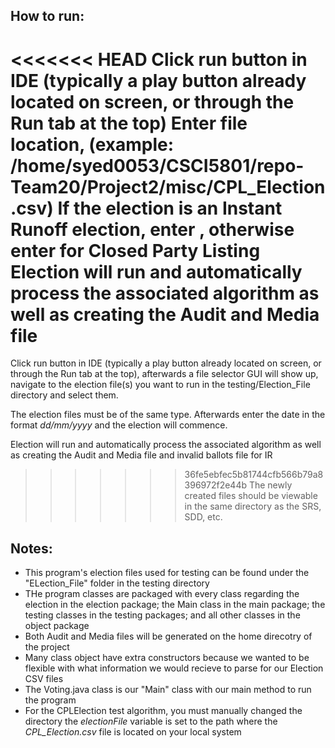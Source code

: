 ## How to run:

<<<<<<< HEAD
Click run button in IDE (typically a play button already located on screen, or through the Run tab at the top)
Enter file location, (example: /home/syed0053/CSCI5801/repo-Team20/Project2/misc/CPL_Election.csv)
If the election is an Instant Runoff election, enter , otherwise enter for Closed Party Listing
Election will run and automatically process the associated algorithm as well as creating the Audit and Media file
=======
Click run button in IDE (typically a play button already located on screen, or through the Run tab at the top), afterwards a file selector GUI will show up, navigate to the election file(s) you want to run in the testing/Election_File directory and select them. 

The election files must be of the same type. Afterwards enter the date in the format _dd/mm/yyyy_ and the election will commence.

Election will run and automatically process the associated algorithm as well as creating the Audit and Media file and invalid ballots file for IR

>>>>>>> 36fe5ebfec5b81744cfb566b79a8396972f2e44b
The newly created files should be viewable in the same directory as the SRS, SDD, etc.


## Notes:
* This program's election files used for testing can be found under the "ELection_File" folder in the testing directory
* THe program classes are packaged with every class regarding the election in the election package; the Main class in the main package; the testing classes in the testing packages; and all other classes in the object package
* Both Audit and Media files will be generated on the home direcotry of the project
* Many class object have extra constructors because we wanted to be flexible with what information we would recieve to parse for our Election CSV files
* The Voting.java class is our "Main" class with our main method to run the program
* For the CPLElection test algorithm, you must manually changed the directory the _electionFile_ variable is set to the path where the _CPL_Election.csv_ file is located on your local system
